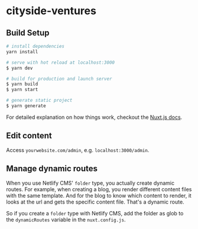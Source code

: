 # cityside-ventures

## Build Setup

``` bash
# install dependencies
yarn install

# serve with hot reload at localhost:3000
$ yarn dev

# build for production and launch server
$ yarn build
$ yarn start

# generate static project
$ yarn generate
```

For detailed explanation on how things work, checkout the [Nuxt.js docs](https://github.com/nuxt/nuxt.js).

## Edit content

Access `yourwebsite.com/admin`, e.g. `localhost:3000/admin`.

## Manage dynamic routes

When you use Netlify CMS' `folder` type, you actually create dynamic routes. For example, when creating a blog, you render different content files with the same template. And for the blog to know which content to render, it looks at the url and gets the specific content file. That's a dynamic route.

So if you create a `folder` type with Netlify CMS, add the folder as glob to the `dynamicRoutes` variable in the `nuxt.config.js`.